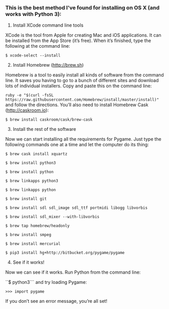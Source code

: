 ### This is the best method I've found for installing on OS X (and works with Python 3):

1. Install XCode command line tools

XCode is the tool from Apple for creating Mac and iOS applications. It can be installed from the App Store (it’s free). When it’s finished, type the following at the command line:

```$ xcode-select --install```

2. Install Homebrew (http://brew.sh)

Homebrew is a tool to easily install all kinds of software from the command line. It saves you having to go to a bunch of different sites and download lots of individual installers. Copy and paste this on the command line:

```ruby -e "$(curl -fsSL https://raw.githubusercontent.com/Homebrew/install/master/install)"```
and follow the directions. You’ll also need to install Homebrew Cask (http://caskroom.io):

```$ brew install caskroom/cask/brew-cask```

3. Install the rest of the software

Now we can start installing all the requirements for Pygame. Just type the following commands one at a time and let the computer do its thing:

```
$ brew cask install xquartz

$ brew install python3

$ brew install python

$ brew linkapps python3

$ brew linkapps python

$ brew install git

$ brew install sdl sdl_image sdl_ttf portmidi libogg libvorbis

$ brew install sdl_mixer --with-libvorbis

$ brew tap homebrew/headonly

$ brew install smpeg

$ brew install mercurial

$ pip3 install hg+http://bitbucket.org/pygame/pygame
```

4. See if it works!

Now we can see if it works. Run Python from the command line:

``$ python3```
and try loading Pygame:
```
>>> import pygame
```
If you don’t see an error message, you’re all set!